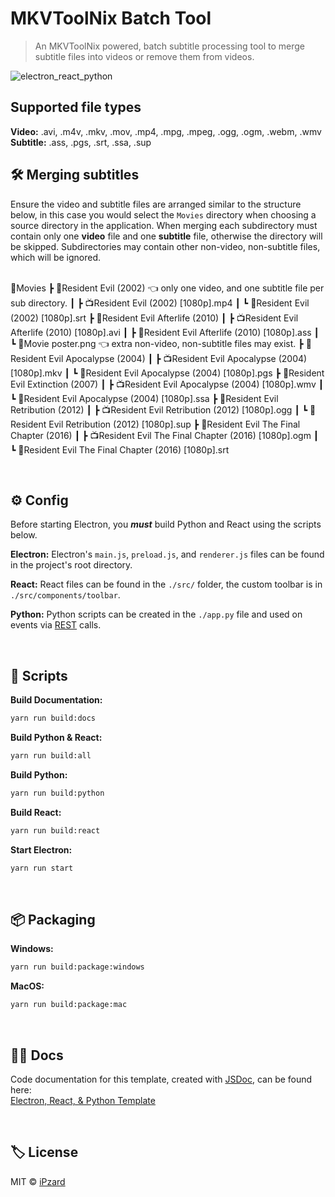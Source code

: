# MKVToolNix Batch Tool
> An MKVToolNix powered, batch subtitle processing tool to merge subtitle files into videos or remove them from videos.

![electron_react_python](https://user-images.githubusercontent.com/8584126/95290114-59e42900-0821-11eb-8e43-a708959e8449.gif)

## Supported file types

**Video:** .avi, .m4v, .mkv, .mov, .mp4, .mpg, .mpeg, .ogg, .ogm, .webm, .wmv
**Subtitle:** .ass, .pgs, .srt, .ssa, .sup

## 🛠️ Merging subtitles
Ensure the video and subtitle files are arranged similar to the structure below, in this case you would select the `Movies` directory when choosing a source directory in the application. When merging each subdirectory must contain only one **video** file and one **subtitle** file, otherwise the directory will be skipped. Subdirectories may contain other non-video, non-subtitle files, which will be ignored.<br><br>

📂Movies
 ┣ 📂Resident Evil (2002) 👈 only one video, and one subtitle file per sub directory.
 ┃ ┣ 📺Resident Evil (2002) [1080p].mp4
 ┃ ┗ 📜Resident Evil (2002) [1080p].srt
 ┣ 📂Resident Evil Afterlife (2010)
 ┃ ┣ 📺Resident Evil Afterlife (2010) [1080p].avi
 ┃ ┣ 📜Resident Evil Afterlife (2010) [1080p].ass
 ┃ ┗ 🎨Movie poster.png 👈 extra non-video, non-subtitle files may exist.
 ┣ 📂Resident Evil Apocalypse (2004)
 ┃ ┣ 📺Resident Evil Apocalypse (2004) [1080p].mkv
 ┃ ┗ 📜Resident Evil Apocalypse (2004) [1080p].pgs
 ┣ 📂Resident Evil Extinction (2007)
 ┃ ┣ 📺Resident Evil Apocalypse (2004) [1080p].wmv
 ┃ ┗ 📜Resident Evil Apocalypse (2004) [1080p].ssa
 ┣ 📂Resident Evil Retribution (2012)
 ┃ ┣ 📺Resident Evil Retribution (2012) [1080p].ogg
 ┃ ┗ 📜Resident Evil Retribution (2012) [1080p].sup
 ┣ 📂Resident Evil The Final Chapter (2016)
 ┃ ┣ 📺Resident Evil The Final Chapter (2016) [1080p].ogm
 ┃ ┗ 📜Resident Evil The Final Chapter (2016) [1080p].srt

<br>

## ⚙️ Config

Before starting Electron, you <em>**must**</em> build Python and React using the scripts below.

**Electron:** Electron's `main.js`, `preload.js`, and `renderer.js` files can be found in the project's root directory.

**React:** React files can be found in the `./src/` folder, the custom toolbar is in `./src/components/toolbar`.

**Python:** Python scripts can be created in the `./app.py` file and used on events via [REST](https://developer.mozilla.org/en-US/docs/Glossary/REST) calls.

<br>

## 📜 Scripts

**Build Documentation:**
```bash
yarn run build:docs
```

**Build Python & React:**
```bash
yarn run build:all
```

**Build Python:**
```bash
yarn run build:python
```

**Build React:**
```bash
yarn run build:react
```

**Start Electron:**
```bash
yarn run start
```
<br>

## 📦 Packaging

**Windows:**
```bash
yarn run build:package:windows
```

**MacOS:**
```bash
yarn run build:package:mac
```
<br>

## 🐱‍👓 Docs
Code documentation for this template, created with [JSDoc](https://github.com/jsdoc/jsdoc), can be found here:<br>
[Electron, React, & Python Template](https://ipzard.github.io/electron-react-python-template/)

<br>

## 🏷️ License
MIT © [iPzard](https://github.com/iPzard/electron-react-python-template/blob/master/LICENSE)